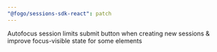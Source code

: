 ```yaml
---
"@fogo/sessions-sdk-react": patch
---
```


Autofocus session limits submit button when creating new sessions & improve focus-visible state for some elements
